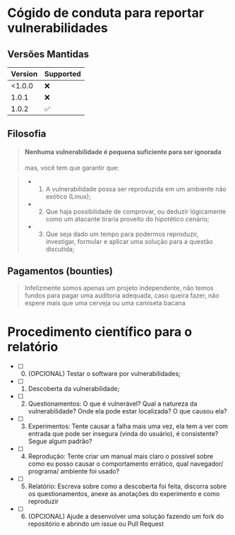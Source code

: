 # Cógido de conduta para reportar vulnerabilidades

## Versões Mantidas

| Version | Supported          |
| ------- | ------------------ |
| <1.0.0  | :x:                |
| 1.0.1   | :x:                |
| 1.0.2   | :white_check_mark: |

## Filosofia
> #### Nenhuma vulnerabilidade é pequena suficiente para ser ignorada
> mas, você tem que garantir que:

> - 1. A vulnerabilidade possa ser reproduzida em um ambiente não exótico (Linux);
> - 2. Que haja possibilidade de comprovar, ou deduzir lógicamente como um atacante tiraria proveito do hipotético cenário;
> - 3. Que seja dado um tempo para podermos reproduzir, investigar, formular e aplicar uma solução para a questão discutida;

## Pagamentos (bounties)
> Infelizmente somos apenas um projeto independente, não temos fundos para pagar uma auditoria adequada, caso queira fazer, não espere mais que uma cerveja ou uma camiseta bacana

# Procedimento científico para o relatório

- [ ] 0. (OPCIONAL) Testar o software por vulnerabilidades;
- [ ] 1. Descoberta da vulnerabilidade;
- [ ] 2. Questionamentos: O que é vulnerável? Qual a natureza da vulnerabilidade? Onde ela pode estar localizada? O que causou ela?
- [ ] 3. Experimentos: Tente causar a falha mais uma vez, ela tem a ver com entrada que pode ser insegura (vinda do usuário), é consistente? Segue algum padrão?
- [ ] 4. Reprodução: Tente criar um manual mais claro o possível sobre como eu posso causar o comportamento errático, qual navegador/ programa/ ambiente foi usado?
- [ ] 5. Relatório: Escreva sobre como a descoberta foi feita, discorra sobre os questionamentos, anexe as anotações do experimento e como reproduzir
- [ ] 6. (OPCIONAL) Ajude a desenvolver uma solução fazendo um fork do repositório e abrindo um issue ou Pull Request

